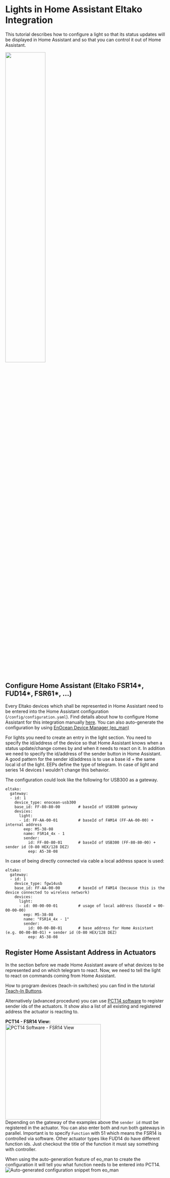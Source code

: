 # Lights in Home Assistant Eltako Integration

This tutorial describes how to configure a light so that its status updates will be displayed in Home Assistant and so that you can control it out of Home Assistant.

<img src="screenshot_HA_fud14.png" width="50%">

## Configure Home Assistant (Eltako FSR14*, FUD14*, FSR61*, ...)

Every Eltako devices which shall be represented in Home Assistant need to be entered into the Home Assistant configuration (`/config/configuration.yaml`). Find details about how to configure Home Assistant for this integration manually [here](../update_home_assistant_configuration.md). You can also auto-generate the configuration by using [EnOcean Device Manager (eo_man)](https://github.com/grimmpp/enocean-device-manager)

For lights you need to create an entry in the light section. You need to specify the id/address of the device so that Home Assistant knows when a status update/change comes by and when it needs to react on it. In addition we need to specify the id/address of the sender button in Home Assistant. A good pattern for the sender id/address is to use a base id + the same local id of the light. EEPs define the type of telegram. In case of light and series 14 devices I wouldn't change this behavior.

The configuration could look like the following for USB300 as a gateway.
```
eltako:
  gateway:
  - id: 1
    device_type: enocean-usb300
    base_id: FF-80-80-00        # baseId of USB300 gateway
    devices:
      light:
      - id: FF-AA-00-01         # baseId of FAM14 (FF-AA-00-00) + internal address
        eep: M5-38-08
        name: FSR14_4x - 1
        sender:
          id: FF-80-80-01       # baseId of USB300 (FF-80-80-00) + sender id (0-80 HEX/128 DEZ)
          eep: A5-38-08
```

In case of being directly connected via cable a local address space is used:
```
eltako:
  gateway:
  - id: 1
    device_type: fgw14usb
    base_id: FF-AA-00-00        # baseId of FAM14 (because this is the device connected to wireless network)
    devices:
      light:
      - id: 00-00-00-01         # usage of local address (baseId = 00-00-00-00)
        eep: M5-38-08
        name: "FSR14_4x - 1"
        sender:
          id: 00-00-B0-01       # base address for Home Assistant (e.g. 00-00-B0-01) + sender id (0-80 HEX/128 DEZ)
          eep: A5-38-08
```


## Register Home Assistant Address in Actuators 

In the section before we made Home Assistant aware of what devices to be represented and on which telegram to react. Now, we need to tell the light to react on commands coming from Home Assistant. 

How to program devices (teach-in switches) you can find in the tutorial [Teach-In Buttons](../teach_in_buttons/readme.md).

Alternatively (advanced procedure) you can use [PCT14 software](https://www.eltako.com/en/software-pct14/) to register sender ids of the actuators. It show also a list of all existing and registered address the actuator is reacting to.

**PCT14 - FSR14 View:** <br />
<img src="./PCT14-Screenshot-FSR14.png" height=300 alt="PCT14 Software - FSR14 View"> <br />
Depending on the gateway of the examples above the `sender id` must be registered in the actuator. You can also enter both and run both gateways in parallel. Important is to specify `Function` with 51 which means the FSR14 is controlled via software. Other actuator types like FUD14 do have different function ids. Just checkout the title of the function it must say something with controller. 

When using the auto-generation feature of eo_man to create the configuration it will tell you what function needs to be entered into PCT14.
![Auto-generated configuration snippet from eo_man](./eo_amn-config-snippet-screenshot.png)